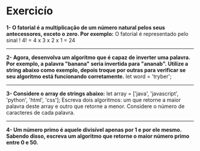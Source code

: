 # Exercicío

**1- O fatorial é a multiplicação de um número natural pelos seus antecessores, exceto o zero. Por exemplo:**
O fatorial é representado pelo sinal !
4! = 4 x 3 x 2 x 1 = 24
***
**2- Agora, desenvolva um algoritmo que é capaz de inverter uma palavra. Por exemplo, a palavra "banana" seria invertida para "ananab". Utilize a string abaixo como exemplo, depois troque por outras para verificar se seu algoritmo está funcionando corretamente.**
let word = 'tryber';
***
**3- Considere o array de strings abaixo:**
let array = ['java', 'javascript', 'python', 'html', 'css'];
Escreva dois algoritmos: um que retorne a maior palavra deste array e outro que retorne a menor. Considere o número de caracteres de cada palavra.
***
**4- Um número primo é aquele divisível apenas por 1 e por ele mesmo. Sabendo disso, escreva um algoritmo que retorne o maior número primo entre 0 e 50.**
